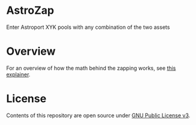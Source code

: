 # AstroZap

Enter Astroport XYK pools with any combination of the two assets

# Overview

For an overview of how the math behind the zapping works, see [this explainer](./docs/astrozap.pdf).

# License

Contents of this repository are open source under [GNU Public License v3](./LICENSE).
